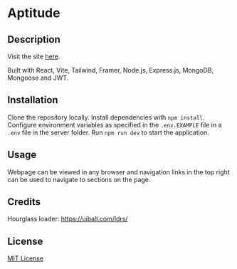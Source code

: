 # Aptitude

## Description

Visit the site [here](https://withaptitude.com/).

Built with React, Vite, Tailwind, Framer, Node.js, Express.js, MongoDB, Mongoose and JWT.

## Installation

Clone the repository locally. Install dependencies with `npm install`. Configure environment variables as specified in the `.env.EXAMPLE` file in a `.env` file in the server folder. Run `npm run dev` to start the application.

## Usage

Webpage can be viewed in any browser and navigation links in the top right can be used to navigate to sections on the page.

## Credits

Hourglass loader: https://uiball.com/ldrs/ <br>

## License

[MIT License](https://opensource.org/license/mit)
